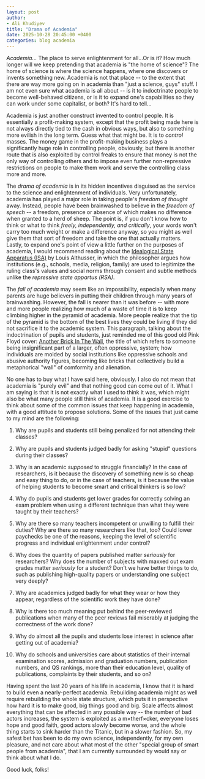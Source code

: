 ```yaml
---
layout: post
author:
- Ali Khudiyev
title: "Drama of Academia"
date: 2025-10-28 20:45:00 +0400
categories: blog academia
---
```


*Academia...* The place to serve enlightenment for all...Or is it? How
much longer will we keep pretending that academia is "the home of
science"? The home of science is where the science happens, where one
discovers or invents something new. Academia is not that place -- to the
extent that there are way more going on in academia than "just a
science, guys" stuff. I am not even sure what academia is all about --
is it to indoctrinate people to become well-behaved citizens, or is it
to expand one's capabilities so they can work under some capitalist, or
both? It's hard to tell...

Academia is just another construct invented to control people. It is
essentially a profit-making system, except that the profit being made
here is not always directly tied to the cash in obvious ways, but also
to something more evilish in the long term. Guess what that might be. It
is to *control* masses. The money game in the profit-making business
plays a significantly huge role in controlling people, obviously, but
there is another route that is also exploited by control freaks to
ensure that money is not the only way of controlling others and to
impose even further non-repressive restrictions on people to make them
work and serve the controlling class more and more.

The *drama of academia* is in its hidden incentives disguised as the
service to the science and enlightenment of individuals. Very
unfortunately, academia has played a major role in taking people's
*freedom of thought* away. Instead, people have been brainwashed to
believe in the *freedom of speech* -- a freedom, presence or absence of
which makes no difference when granted to a herd of sheep. The point is,
if you don't know how to think or what to think *freely, independently,
and critically*, your words won't carry too much weight or make a
difference anyway, so you might as well give them that sort of freedom
and take the one that actually matters. Lastly, to expand one's point of
view a little further on the purposes of academia, I would recommend
reading about the [Idealogical State Apparatus
(ISA)](https://www.marxists.org/reference/archive/althusser/1970/ideology.htm)
by Louis Althusser, in which the philosopher argues how institutions
(e.g., schools, media, religion, family) are used to legitimize the
ruling class's values and social norms through consent and subtle
methods unlike the *repressive state appartus (RSA)*.

The *fall of academia* may seem like an impossibility, especially when
many parents are huge believers in putting their children through many
years of brainwashing. However, the fall is nearer than it was before --
with more and more people realizing how much of a waste of time it is to
keep climbing higher in the pyramid of academia. More people realize
that the tip of the pyramid is the bottom of the best lives they could
be living if they did not sacrifice it to the academic system. This
paragraph, talking about the indoctrination of pupils and students, just
reminded me of this good old Pink Floyd cover: [Another Brick In The
Wall](https://youtu.be/uLMobfyKB9o?si=lRxdKwF-_vBZvwda), the title of
which refers to someone being insignificant part of a larger, often
oppressive, system; how individuals are molded by social institutions
like oppressive schools and abusive authority figures, becoming like
bricks that collectively build a metaphorical "wall" of comformity and
alienation.

No one has to buy what I have said here, obviously. I also do not mean
that academia is "purely evil" and that nothing good can come out of it.
What I am saying is that it is not exactly what I used to think it was,
which might also be what many people still think of academia. It is a
good exercise to think about some of the common issues that keep
happening in academia, with a good attitude to propose solutions. Some
of the issues that just came to my mind are the following:

1.  Why are pupils and students still being penalized for not attending
    their classes?

2.  Why are pupils and students judged badly for asking "stupid"
    questions during their classes?

3.  Why is an academic *supposed* to struggle financially? In the case
    of researchers, is it because the discovery of something new is so
    cheap and easy thing to do, or in the case of teachers, is it
    because the value of helping students to become smart and critical
    thinkers is so low?

4.  Why do pupils and students get lower grades for correctly solving an
    exam problem when using a different technique than what they were
    taught by their teachers?

5.  Why are there so many teachers incompetent or unwilling to fulfill
    their duties? Why are there so many researchers like that, too?
    Could lower paychecks be one of the reasons, keeping the level of
    scientific progress and individual enlightenment under control?

6.  Why does the quantity of papers published matter *seriously* for
    researchers? Why does the number of subjects with maxxed out exam
    grades matter *seriously* for a student? Don't we have better things
    to do, such as publishing high-quality papers or understanding one
    subject very deeply?

7.  Why are academics judged badly for what they wear or how they
    appear, regardless of the scientific work they have done?

8.  Why is there too much meaning put behind the peer-reviewed
    publications when many of the peer reviews fail miserably at judging
    the correctness of the work done?

9.  Why do almost all the pupils and students lose interest in science
    after getting out of academia?

10. Why do schools and universities care about statistics of their
    internal examination scores, admission and graduation numbers,
    publication numbers, and QS rankings, more than their education
    level, quality of publications, complaints by their students, and so
    on?

Having spent the last 20 years of his life in academia, I know that it
is hard to build even a nearly-perfect academia. Rebuilding academia
might as well require rebuilding the whole state structure, which puts
it in perspective how hard it is to make good, big things good and big.
Scale affects almost everything that can be affected in any possible way
-- the number of bad actors increases, the system is exploited as a
m$\times$therf$\times$cker, everyone loses hope and good faith, good
actors slowly become worse, and the whole thing starts to sink harder
than the Titanic, but in a slower fashion. So, my safest bet has been to
do my own science, independently, for my own pleasure, and not care
about what most of the other "special group of smart people from
academia", that I am currently surrounded by would say or think about
what I do.

Good luck, folks!
